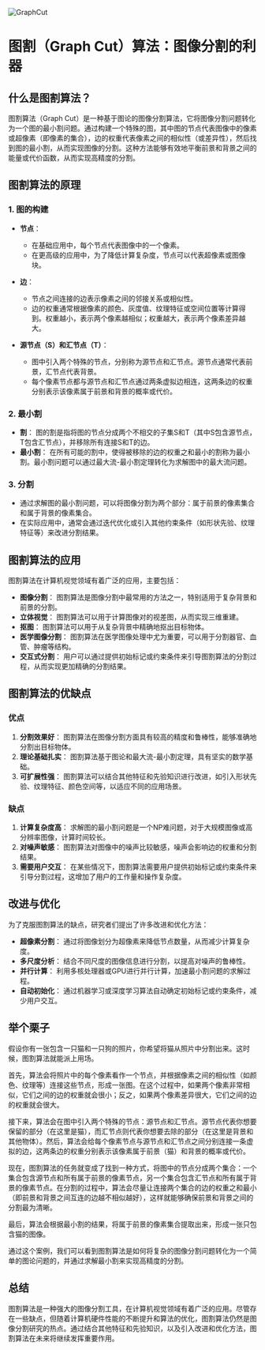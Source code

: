 ![GraphCut](ML/GraphCut/GraphCut.png)
# 图割（Graph Cut）算法：图像分割的利器

## 什么是图割算法？

图割算法（Graph Cut）是一种基于图论的图像分割算法，它将图像分割问题转化为一个图的最小割问题。通过构建一个特殊的图，其中图的节点代表图像中的像素或超像素（即像素的集合），边的权重代表像素之间的相似性（或差异性），然后找到图的最小割，从而实现图像的分割。这种方法能够有效地平衡前景和背景之间的能量或代价函数，从而实现高精度的分割。

## 图割算法的原理

### 1. 图的构建

- **节点**：
  - 在基础应用中，每个节点代表图像中的一个像素。
  - 在更高级的应用中，为了降低计算复杂度，节点可以代表超像素或图像块。

- **边**：
  - 节点之间连接的边表示像素之间的邻接关系或相似性。
  - 边的权重通常根据像素的颜色、灰度值、纹理特征或空间位置等计算得到。权重越小，表示两个像素越相似；权重越大，表示两个像素差异越大。

- **源节点（S）和汇节点（T）**：
  - 图中引入两个特殊的节点，分别称为源节点和汇节点。源节点通常代表前景，汇节点代表背景。
  - 每个像素节点都与源节点和汇节点通过两条虚拟边相连，这两条边的权重分别表示该像素属于前景和背景的概率或代价。

### 2. 最小割

- **割**： 图的割是指将图的节点分成两个不相交的子集S和T（其中S包含源节点，T包含汇节点），并移除所有连接S和T的边。
- **最小割**： 在所有可能的割中，使得被移除的边的权重之和最小的割称为最小割。最小割问题可以通过最大流-最小割定理转化为求解图中的最大流问题。

### 3. 分割

- 通过求解图的最小割问题，可以将图像分割为两个部分：属于前景的像素集合和属于背景的像素集合。
- 在实际应用中，通常会通过迭代优化或引入其他约束条件（如形状先验、纹理特征等）来改进分割结果。

## 图割算法的应用

图割算法在计算机视觉领域有着广泛的应用，主要包括：

- **图像分割**： 图割算法是图像分割中最常用的方法之一，特别适用于复杂背景和前景的分割。
- **立体视觉**： 图割算法可以用于计算图像对的视差图，从而实现三维重建。
- **抠图**： 图割算法可以用于从复杂背景中精确地抠出目标物体。
- **医学图像分割**： 图割算法在医学图像处理中尤为重要，可以用于分割器官、血管、肿瘤等结构。
- **交互式分割**： 用户可以通过提供初始标记或约束条件来引导图割算法的分割过程，从而实现更加精确的分割结果。

## 图割算法的优缺点

### 优点

1. **分割效果好**： 图割算法在图像分割方面具有较高的精度和鲁棒性，能够准确地分割出目标物体。
2. **理论基础扎实**： 图割算法基于图论和最大流-最小割定理，具有坚实的数学基础。
3. **可扩展性强**： 图割算法可以结合其他特征和先验知识进行改进，如引入形状先验、纹理特征、颜色空间等，以适应不同的应用场景。

### 缺点

1. **计算复杂度高**： 求解图的最小割问题是一个NP难问题，对于大规模图像或高分辨率图像，计算时间较长。
2. **对噪声敏感**： 图割算法对图像中的噪声比较敏感，噪声会影响边的权重和分割结果。
3. **需要用户交互**： 在某些情况下，图割算法需要用户提供初始标记或约束条件来引导分割过程，这增加了用户的工作量和操作复杂度。

## 改进与优化

为了克服图割算法的缺点，研究者们提出了许多改进和优化方法：

- **超像素分割**： 通过将图像划分为超像素来降低节点数量，从而减少计算复杂度。
- **多尺度分析**： 结合不同尺度的图像信息进行分割，以提高对噪声的鲁棒性。
- **并行计算**： 利用多核处理器或GPU进行并行计算，加速最小割问题的求解过程。
- **自动初始化**： 通过机器学习或深度学习算法自动确定初始标记或约束条件，减少用户交互。

## 举个栗子

假设你有一张包含一只猫和一只狗的照片，你希望将猫从照片中分割出来。这时候，图割算法就能派上用场。

首先，算法会将照片中的每个像素看作一个节点，并根据像素之间的相似性（如颜色、纹理等）连接这些节点，形成一张图。在这个过程中，如果两个像素非常相似，它们之间的边的权重就会很小；反之，如果两个像素差异很大，它们之间的边的权重就会很大。

接下来，算法会在图中引入两个特殊的节点：源节点和汇节点。源节点代表你想要保留的部分（在这里是猫），而汇节点则代表你想要去除的部分（在这里是背景和其他物体）。然后，算法会给每个像素节点与源节点和汇节点之间分别连接一条虚拟的边，这两条边的权重分别表示该像素属于前景（猫）和背景的概率或代价。

现在，图割算法的任务就变成了找到一种方式，将图中的节点分成两个集合：一个集合包含源节点和所有属于前景的像素节点，另一个集合包含汇节点和所有属于背景的像素节点。在分割的过程中，算法会尽量让连接两个集合的边的权重之和最小（即前景和背景之间互连的边越不相似越好），这样就能够确保前景和背景之间的分割最为清晰。

最后，算法会根据最小割的结果，将属于前景的像素集合提取出来，形成一张只包含猫的图像。

通过这个案例，我们可以看到图割算法是如何将复杂的图像分割问题转化为一个简单的图论问题的，并通过求解最小割来实现高精度的分割。

## 总结

图割算法是一种强大的图像分割工具，在计算机视觉领域有着广泛的应用。尽管存在一些缺点，但随着计算机硬件性能的不断提升和算法的优化，图割算法仍然是图像分割研究的热点。通过结合其他特征和先验知识，以及引入改进和优化方法，图割算法在未来将继续发挥重要作用。
